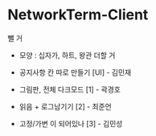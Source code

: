 # NetworkTerm-Client


뺄 거
- 모양 : 십자가, 하트, 왕관
더할 거
- 공지사항 칸 따로 만들기
[UI] - 김민재

- 그림판, 전체 다크모드
[1] - 곽경호

- 읽음 + 로그남기기
[2] - 최준언

- 고정/가변 이 되어있나
[3] - 김민성
